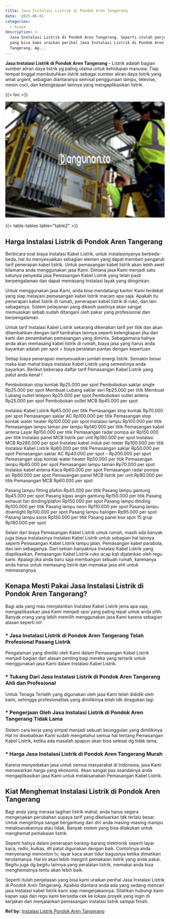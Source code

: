 ```yaml
---
title: Jasa Instalasi Listrik di Pondok Aren Tangerang
date: '2025-06-01'
categories:
  - biaya
description: >-
  Jasa Instalasi Listrik di Pondok Aren Tangerang. Seperti itulah penjelasan
  yang bisa kami uraikan perihal Jasa Instalasi Listrik di Pondok Aren
  Tangerang. Ap...
---
```


**Jasa Instalasi Listrik di Pondok Aren Tangerang** – Listrik adalah bagian sumber aliran daya listrik yg paling utama untuk kehidupan manusia. Tiap tempat tinggal membutuhkan listrik sebagai sumber aliran daya listrik yang amat urgent, sebagian diantaranya semisal penggunaan lampu, televise, mesin cuci, dan kelengkapan lainnya yang mengaplikasikan listrik.

{{< toc >}}

![Jasa Instalasi Listrik di Pondok Aren Tangerang](/images/instalasi-listrik-murah11.png)

{{< table-tables table="table2" >}}

## Harga Instalasi Listrik di Pondok Aren Tangerang

Berbicara soal biaya Instalasi Kabel Listrik, untuk instalasinyanya berbeda-beda, hal itu menyesuaikan sebagian elemen yang dapat memberi pengaruh tarif penerapan kabel listrik. Untuk pemasangan kabel listrik akan lebih awet bilamana anda menggunakan jasa Kami. Dimana jasa Kami menjadi satu satunya penyedia jasa Pemasangan Kabel Listrik yang telah pasti berpengalaman dan dapat memasang Instalasi layak yang diinginkan.

Untuk menggunakan jasa Kami, anda bisa mendatangi kantor Kami terdekat yang siap melayani pemasangan kabel listrik macam apa saja. Apakah itu penerapan kabel listrik di rumah, penerapan kabel listrik di ruko, dan lain sebagainya. Sistem pelayanan yang dikasih pastinya akan sangat memuaskan sebab sudah ditangani oleh pakar yang professional dan berpengalaman.

Untuk tarif Instalasi Kabel Listrik sekarang dikenakan tarif per titik dan akan ditambahkan dengan tarif tambahan lainnya seperti kelengkapan jika dari kami dan penambahan pemasangan yang diminta. Sebagaimana halnya anda akan memasang kabel listrik di rumah, biaya jasa yang harus anda bayarkan adalah per spot + biaya peralatan pantas dengan keperluan.

Setiap biaya penerapan menyesuaikan jumlah energi listrik. Semakin besar maka kian mahal biaya instalasi Kabel Listrik yang semestinya anda bayarkan. Berikut beberapa daftar tarif Pemasangan Kabel Listrik yang patut anda kenal !

Pembobokan stop kontak Rp25.000 per spot Pembobokan saklar single Rp25.000 per spot Membuat Lubang saklar seri Rp25.000 per titik Membuat Lubang outlet telepon Rp25.000 per spot Pembobokan outlet antena Rp25.000 per spot Pembobokan outlet MCB Rp45.000 per spot

Instalasi Kabel Listrik Rp65.000 per titik Pemasangan stop kontak Rp70.000 per spot Pemasangan saklar AC Rp100.000 per titik Pemasangan stop kontak water heater Rp100.000 per spot Instalasi lampu Rp100.000 per titik Pemasangan lampu taman per lampu Rp140.000 per titik Pemasangan kabel antena Layar Rp150.000 per titik Pemasangan radar pompa air Rp150.000 per titik Instalasi panel MCB listrik per unit Rp180.000 per spot Instalasi MCB Rp280.000 per spot Instalasi kabel induk per meter Rp100.000 per titik Instalasi Kabel Listrik Rp60.000 per titik Pemasangan saklar Rp50.000 per spot Pemasangan saklar AC Rp40.000 per spot – Rp200.000 per spot Pemasangan stop kontak water heater Rp50.000 per titik Pemasangan lampu Rp65.000 per spot Pemasangan lampu taman Rp70.000 per spot Instalasi kabel antena Kaca Rp60.000 per spot Pemasangan radar pompa air Rp60.000 per spot Pemasangan panel MCB listrik per unit Rp90.000 per titik Pemasangan MCB Rp60.000 per spot

Pasang lampu fitting plafon Rp45.000 per titik Pasang lampu gantung Rp45.000 per spot Pasang kipas angin gantung Rp150.000 per titik Pasang exhaust fan dinding/plafon Rp150.000 per spot Pasang lampu dinding Rp100.000 per titik Pasang lampu neon Rp110.000 per spot Pasang lampu downlight Rp100.000 per spot Pasang lampu halogen Rp95.000 per spot Pasang lampu sorot Rp150.000 per titik Pasang panel box spot 15 grup Rp180.000 per spot

Selain dari biaya Pemasangan Kabel Listrik untuk rumah, masih ada banyak juga biaya instalasinya Instalasi Kabel Listrik untuk sebagian hal lainnya seperti Pemasangan Kabel Listrik lampu jalan, Pemasangan kabel parabola, dan lain sebagainya. Dari sekian banyaknya Instalasi Kabel Listrik yang diaplikasikan, Pemasangan Kabel Listrik ruko acap kali dijalankan oleh regu kami. Apalagi jika anda baru saja membangun sebuah rumah, karenanya anda harus untuk memasang listrik dan memakai jasa ahli untuk memasangnya.

## Kenapa Mesti Pakai Jasa Instalasi Listrik di Pondok Aren Tangerang?

Bagi ada yang mau menjalankan Instalasi Kabel Listrik jenis apa saja, mengaplikasikan jasa Kami menjadi opsi yang paling tepat untuk anda pilih. Banyak orang yang lebih memilih menggunakan jasa Kami karena sebagian alasan seperti ini!

### \* Jasa Instalasi Listrik di Pondok Aren Tangerang Telah Profesional Pasang Listrik

Pengalaman yang dimiliki oleh Kami dalam Pemasangan Kabel Listrik menjadi bagian dari alasan penting bagi mereka yang tertarik untuk menggunakan jasa Kami dalam Instalasi Kabel Listrik.

### \* Tukang Dari Jasa Instalasi Listrik di Pondok Aren Tangerang Ahli dan Profesional

Untuk Tenaga Terlatih yang digunakan oleh jasa Kami telah dididik oleh kami, sehingga profesionalitas yang dimilikinya telah tdk diragukan lagi.

### \* Pengerjaan Oleh Jasa Instalasi Listrik di Pondok Aren Tangerang Tidak Lama

Sistem cara kerja yang simpel menjadi sebuah keunggulan yang dimilikinya. Hal ini disebabkan Kami sudah mengetahui semua hal tentang Pemasangan Kabel Listrik, ketika ada masalah apapun akan bisa selesai dg tidak lama.

### \* Harga Jasa Instalasi Listrik di Pondok Aren Tangerang Murah

Karena menyediakan jasa untuk semua masyarakat di Indonesia, jasa Kami menawarkan harga yang ekonomis. Akan sangat pas seandainya anda mengaplikasikan jasa Kami untuk melaksanakan Pemasangan Kabel Listrik.

## Kiat Menghemat Instalasi Listrik di Pondok Aren Tangerang


Bagi anda yang merasa tagihan listrik mahal, anda harus segera mengerjakan perubahan supaya tarif yang dikeluarkan tdk terlalu besar. Untuk mengiritnya sangat bergantung dari diri anda masing-masing mampu melaksanakannya atau tidak. Banyak sistem yang bisa dilakukan untuk menghemat pemakaian listrik.

Seperti halnya dalam penerapan barang-barang elektronik seperti layar kaca, radio, kulkas, dll patut digunakan dengan baik. Contohnya anda menyenangi menonton tv, layar kaca akan tidur bagusnya ketika dimatikan terutamanya. Hal ini akan lebih mengirit pemakaian listrik yang anda pakai. Begitu juga dg begitu lainnya yang peralatan listrik, memakai anda bisa menghematnya tentu akan lebih baik.

Seperti itulah penjelasan yang bisa kami uraikan perihal Jasa Instalasi Listrik di Pondok Aren Tangerang. Apabila diantara anda ada yang sedang mencari jasa Instalasi kabel listrik kami siap mengerjakannya. Silahkan hubungi kami kapan saja dan regu kami bersedia cek ke lokasi proyek yang ingin di kerjakan dan menjalankan pemasangan instalasi listrik sampai finish.

**Ref by:** [Instalasi Listrik Pondok Aren Tangerang](https://id.wikipedia.org/wiki/Instalasi)
